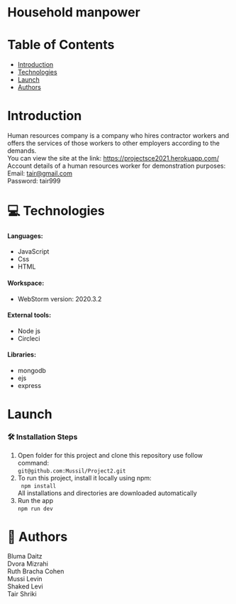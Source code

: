 # Household manpower
 
# Table of Contents 
 * [Introduction](#Introduction)
 * [Technologies](#Technologies)
 * [Launch](#Launch)
 * [Authors](#Authors)
 
# Introduction
 Human resources company is a company who hires contractor workers and offers the services of those workers to other employers according to the demands.<br />
 You can view the site at the link: https://projectsce2021.herokuapp.com/ <br />
 Account details of a human resources worker for demonstration purposes:<br />
 Email: tair@gmail.com <br />
 Password: tair999 <br />
 
# 💻 Technologies 

#### Languages: <br />
  * JavaScript <br />
  * Css <br />
  * HTML <br /> 
#### Workspace: <br /> 
  * WebStorm version: 2020.3.2 <br />
#### External tools:  <br />
  * Node js
  * Circleci
 #### Libraries: <br /> 
  * mongodb <br /> 
  * ejs <br /> 
  * express <br /> 
  

# Launch
### 🛠️ Installation Steps
1. Open folder for this project and clone this repository use follow command: <br />
``` git@github.com:Mussil/Project2.git ``` <br />
2. To run this project, install it locally using npm: <br /> 
``` npm install``` <br />
All installations and directories are downloaded automatically <br />
3. Run the app <br />
```npm run dev``` <br />



# 📗 Authors
Bluma Daitz <br />
Dvora Mizrahi <br />
Ruth Bracha Cohen <br />
Mussi Levin <br />
Shaked Levi <br />
Tair Shriki <br />



